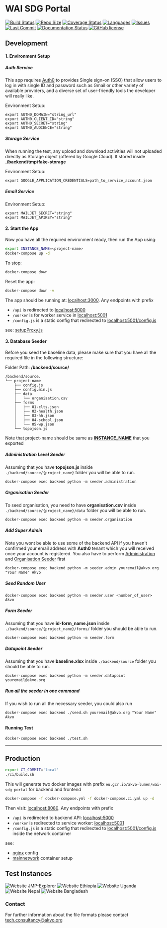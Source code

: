 # WAI SDG Portal

[![Build Status](https://akvo.semaphoreci.com/badges/wai-sdg-portal/branches/main.svg?style=shields)](https://akvo.semaphoreci.com/projects/wai-sdg-portal) [![Repo Size](https://img.shields.io/github/repo-size/akvo/wai-sdg-portal)](https://img.shields.io/github/repo-size/akvo/wai-sdg-portal) [![Coverage Status](https://coveralls.io/repos/github/akvo/wai-sdg-portal/badge.svg?branch=main)](https://coveralls.io/github/akvo/wai-sdg-portal?branch=main) [![Languages](https://img.shields.io/github/languages/count/akvo/wai-sdg-portal
)](https://img.shields.io/github/languages/count/akvo/wai-sdg-portal
) [![Issues](https://img.shields.io/github/issues/akvo/wai-sdg-portal
)](https://img.shields.io/github/issues/akvo/wai-sdg-portal
) [![Last Commit](https://img.shields.io/github/last-commit/akvo/wai-sdg-portal/main
)](https://img.shields.io/github/last-commit/akvo/wai-sdg-portal/main) [![Documentation Status](https://readthedocs.org/projects/wai-sdg-portal/badge/?version=latest)](https://wai-sdg-portal.readthedocs.io/en/latest/?badge=latest) [![GitHub license](https://img.shields.io/github/license/akvo/wai-sdg-portal.svg)](https://github.com/akvo/wai-sdg-portal/blob/main/LICENSE)

## Development

#### 1. Environment Setup

##### Auth Service

This app requires [Auth0](https://auth0.com) to provides Single sign-on (SSO) that allow users to log in with single ID and password such as Gmail or other variety of available providers, and a diverse set of user-friendly tools the developer will really like.

Environment Setup:
```
export AUTH0_DOMAIN="string_url"
export AUTH0_CLIENT_ID="string"
export AUTH0_SECRET="string"
export AUTH0_AUDIENCE="string"
```

##### Storage Service

When running the test, any upload and download activities will not uploaded directly as Storage object (offered by Google Cloud). It stored inside **./backend/tmp/fake-storage**

Environment Setup:
```
export GOOGLE_APPLICATION_CREDENTIALS=path_to_service_account.json
```

##### Email Service
Environment Setup:
```
export MAILJET_SECRET="string"
export MAILJET_APIKEY="string"
```

#### 2. Start the App

Now you have all the required environment ready, then run the App using:

```bash
export INSTANCE_NAME=<project-name>
docker-compose up -d
```

To stop:

```bash
docker-compose down
```

Reset the app:

```bash
docker-compose down -v
```

The app should be running at: [localhost:3000](http://localhost:3000). Any endpoints with prefix
- `/api` is redirected to [localhost:5000](http://localhost:5000)
- `/worker` is for worker service in [localhost:5001](http://localhost:5001)
- `/config.js` is a static config that redirected to [localhost:5001/config.js](http://localhost:5000/config.js)

see: [setupProxy.js](https://github.com/akvo/wai-sdg-portal/blob/main/frontend/src/setupProxy.js)

#### 3. Database Seeder

Before you seed the baseline data, please make sure that you have all the required file in the following structure:

Folder Path: **/backend/source/**

```
/backend/source.
└── project-name
    ├── config.js
    ├── config.min.js
    ├── data
    │   └── organisation.csv
    ├── forms
    │   ├── 01-clts.json
    │   ├── 02-health.json
    │   ├── 03-hh.json
    │   ├── 04-school.json
    │   └── 05-wp.json
    └── topojson.js

```
Note that project-name should be same as [**INSTANCE_NAME**](#2.-start-the-app) that you exported

##### Administration Level Seeder
Assuming that you have **topojson.js** inside `./backend/source/{project_name}` folder you will be able to run.
```
docker-compose exec backend python -m seeder.administration
```
##### Organisation Seeder
To seed organisation, you need to have **organisation.csv** inside `./backend/source/{project_name}/data` folder you will be able to run.
```
docker-compose exec backend python -m seeder.organisation
```
##### Add Super Admin
Note you wont be able to use some of the backend API if you haven't confirmed your email address with **Auth0** tenant which you will received once your account is registered. You also have to perform [Administration](#administration-level-seeder) and [Organisation Seeder](#organisation-seeder) first
```
docker-compose exec backend python -m seeder.admin youremail@akvo.org "Your Name" Akvo
```
##### Seed Random User
```
docker-compose exec backend python -m seeder.user <number_of_user> Akvo
```
##### Form Seeder
Assuming that you have **id-form_name.json** inside `./backend/source/{project_name}/forms/` folder you should be able to run.
```
docker-compose exec backend python -m seeder.form
```
##### Datapoint Seeder
Assuming that you have **baseline.xlsx** inside `./backend/source` folder you should be able to run.
```
docker-compose exec backend python -m seeder.datapoint youremail@akvo.org
```
##### Run all the seeder in one command
If you wish to run all the necessary seeder, you could also run
```
docker-compose exec backend ./seed.sh youremail@akvo.org "Your Name" Akvo
```

#### Running Test

```bash
docker-compose exec backend ./test.sh
```
-----------------

## Production

```bash
export CI_COMMIT='local'
./ci/build.sh
```
This will generate two docker images with prefix `eu.gcr.io/akvo-lumen/wai-sdg-portal` for backend and frontend

```bash
docker-compose -f docker-compose.yml -f docker-compose.ci.yml up -d
```

Then visit: [localhost:8080](http://localhost:8080). Any endpoints with prefix
- `/api` is redirected to backend API: [localhost:5000](http://localhost:5000)
- `/worker` is redirected to service worker: [localhost:5001](http://localhost:5001)
- `/config.js` is a static config that redirected to [localhost:5001/config.js](http://localhost:5000/config.js)
inside the network container

see:
- [nginx](https://github.com/akvo/wai-sdg-portal/blob/main/frontend/nginx/conf.d/default.conf) config
- [mainnetwork](https://github.com/akvo/wai-sdg-portal/blob/0aa961abd05b3611533f47133aac0fe4f682c2cd/docker-compose.ci.yml#L75-L81) container setup

## Test Instances

![Website JMP-Explorer](https://img.shields.io/website?down_color=red&down_message=offline&label=JMP-Explorer&up_color=green&up_message=online&url=https%3A%2F%2Fjmp-explorer.akvotest.org) ![Website Ethiopia](https://img.shields.io/website?down_color=red&down_message=offline&label=WAI-Ethiopia&up_color=green&up_message=online&url=https%3A%2F%2Fwai-ethiopia.akvotest.org) ![Website Uganda](https://img.shields.io/website?down_color=red&down_message=offline&label=WAI-Uganda&up_color=green&up_message=online&url=https%3A%2F%2Fwai-uganda.akvotest.org) ![Website Nepal](https://img.shields.io/website?down_color=red&down_message=offline&label=WAI-Nepal&up_color=green&up_message=online&url=https%3A%2F%2Fwai-nepal.akvotest.org) ![Website Bangladesh](https://img.shields.io/website?down_color=red&down_message=offline&label=WAI-Bangladesh&up_color=green&up_message=online&url=https%3A%2F%2Fwai-bangladesh.akvotest.org)

### Contact

For further information about the file formats please contact tech.consultancy@akvo.org
